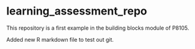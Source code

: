 # learning_assessment_repo

This repository is a first example in the building blocks module of P8105. 

Added new R markdown file to test out git. 